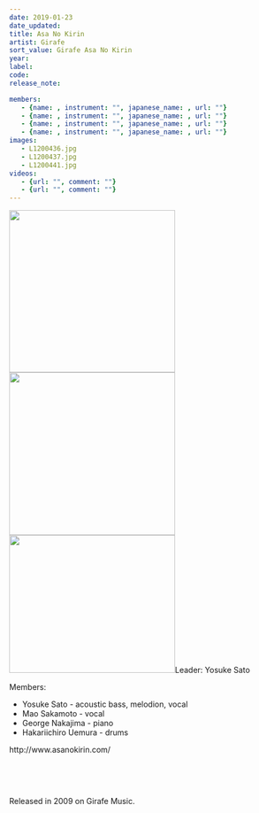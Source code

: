```yaml
---
date: 2019-01-23
date_updated: 
title: Asa No Kirin
artist: Girafe
sort_value: Girafe Asa No Kirin
year: 
label: 
code: 
release_note: 

members:
   - {name: , instrument: "", japanese_name: , url: ""}
   - {name: , instrument: "", japanese_name: , url: ""}
   - {name: , instrument: "", japanese_name: , url: ""}
   - {name: , instrument: "", japanese_name: , url: ""}
images: 
   - L1200436.jpg
   - L1200437.jpg
   - L1200441.jpg
videos: 
   - {url: "", comment: ""}
   - {url: "", comment: ""}
---
```

<a href="http://www.jjazzist.com/wp-content/uploads/2018/08/L1200436.jpg"><img class="alignnone size-medium wp-image-3936" src="http://www.jjazzist.com/wp-content/uploads/2018/08/L1200436-300x293.jpg" alt="" width="300" height="293" /></a> <a href="http://www.jjazzist.com/wp-content/uploads/2018/08/L1200437.jpg"><img class="alignnone size-medium wp-image-3937" src="http://www.jjazzist.com/wp-content/uploads/2018/08/L1200437-300x294.jpg" alt="" width="300" height="294" /></a> <a href="http://www.jjazzist.com/wp-content/uploads/2018/08/L1200441.jpg"><img class="alignnone size-medium wp-image-3938" src="http://www.jjazzist.com/wp-content/uploads/2018/08/L1200441-300x249.jpg" alt="" width="300" height="249" /></a>Leader: Yosuke Sato

Members:
<ul>
 	<li>Yosuke Sato - acoustic bass, melodion, vocal</li>
 	<li>Mao Sakamoto - vocal</li>
 	<li>George Nakajima - piano</li>
 	<li>Hakariichiro Uemura - drums</li>
</ul>
http://www.asanokirin.com/

&nbsp;

&nbsp;

Released in 2009 on Girafe Music.
